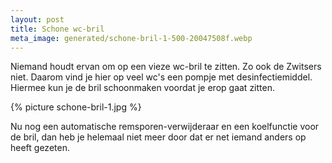 ```yaml
---
layout: post
title: Schone wc-bril
meta_image: generated/schone-bril-1-500-20047508f.webp
---
```


Niemand houdt ervan om op een vieze wc-bril te zitten. Zo ook de Zwitsers niet. Daarom vind je hier op veel wc's een pompje met desinfectiemiddel. Hiermee kun je de bril schoonmaken voordat je erop gaat zitten.

{% picture schone-bril-1.jpg %}

Nu nog een automatische remsporen-verwijderaar en een koelfunctie voor de bril, dan heb je helemaal niet meer door dat er net iemand anders op heeft gezeten.
